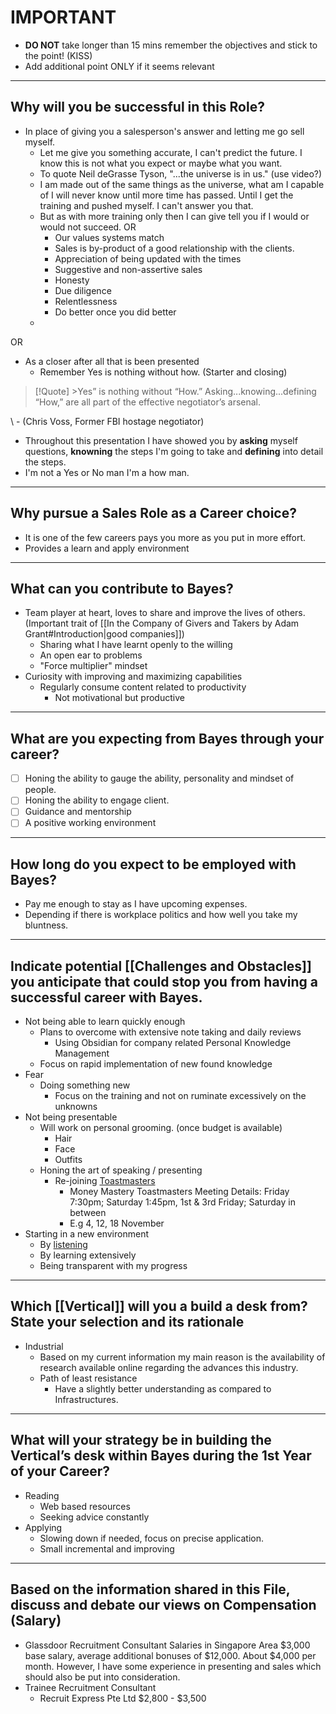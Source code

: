 # IMPORTANT
- <b>DO NOT</b> take longer than 15 mins remember the objectives and stick to the point! (KISS)
- Add additional point ONLY if it seems relevant

---
## Why will you be successful in this Role?
- In place of giving you a salesperson's answer and letting me go sell myself.
	- Let me give you something accurate, I can't predict the future. I know this is not what you expect or maybe what you want.
	- To quote Neil deGrasse Tyson, "...the universe is in us." (use video?)
	- I am made out of the same things as the universe, what am I capable of I will never know until more time has passed. Until I get the training and pushed myself. I can't answer you that.
	- But as with more training only then I can give tell you if I would or would not succeed.
OR
		- Our values systems match
		- Sales is by-product of a good relationship with the clients.
		- Appreciation of being updated with the times
		- Suggestive and non-assertive sales
		- Honesty
		- Due diligence
		- Relentlessness
		- Do better once you did better
	- 
OR
- As a closer after all that is been presented
	- Remember Yes is nothing without how. (Starter and closing)
	
>[!Quote]
		>Yes” is nothing without “How.” Asking...knowing...defining “How,” are all part of the effective negotiator’s arsenal.

\ - (Chris Voss, Former FBI hostage negotiator)

- Throughout this presentation I have showed you by <b>asking</b> myself questions, <b>knowning</b> the steps I'm going to take and <b>defining</b> into detail the steps.
- I'm not a Yes or No man I'm a how man.

---
## Why pursue a Sales Role as a Career choice?
- It is one of the few careers pays you more as you put in more effort.
- Provides a learn and apply environment
---
## What can you contribute to Bayes?
- Team player at heart, loves to share and improve the lives of others. (Important trait of [[In the Company of Givers and Takers by Adam Grant#Introduction|good companies]])
	- Sharing what I have learnt openly to the willing 
	- An open ear to problems
	- "Force multiplier" mindset
- Curiosity with improving and maximizing capabilities
	- Regularly consume content related to productivity
		- Not motivational but productive
---
## What are you expecting from Bayes through your career?

- [ ] Honing the ability to gauge the ability, personality and mindset of people.
- [ ] Honing the ability to engage client.
- [ ] Guidance and mentorship
- [ ] A positive working environment

---
## How long do you expect to be employed with Bayes?
- Pay me enough to stay as I have upcoming expenses.
- Depending if there is workplace politics and how well you take my bluntness.

---
## Indicate potential [[Challenges and Obstacles]] you anticipate that could stop you from having a successful career with Bayes.
- Not being able to learn quickly enough
	- Plans to overcome with extensive note taking and daily reviews
		- Using Obsidian for company related Personal Knowledge Management
	- Focus on rapid implementation of new found knowledge
- Fear
	- Doing something new
		- Focus on the training and not on ruminate excessively on the unknowns
- Not being presentable
	- Will work on personal grooming. (once budget is available)
		- Hair
		- Face
		- Outfits
	- Honing the art of speaking / presenting
		- Re-joining [Toastmasters](https://moneymasterytoastmasters.org)
			- Money Mastery Toastmasters
			  Meeting Details: Friday 7:30pm; Saturday 1:45pm,
			  1st & 3rd Friday; Saturday in between
			- E.g 4, 12, 18 November
- Starting in a new environment
	- By [listening](https://www.morganphilips.com/en/insights/podcasts)
	- By learning extensively
	- Being transparent with my progress
---
## Which [[Vertical]] will you a build a desk from? State your selection and its rationale
- Industrial
	- Based on my current information my main reason is the availability of research available online regarding the advances this industry.
	- Path of least resistance
		- Have a slightly better understanding as compared to Infrastructures. 

---
## What will your strategy be in building the Vertical’s desk within Bayes during the 1st Year of your Career?
- Reading
	- Web based resources
	- Seeking advice constantly
- Applying
	- Slowing down if needed, focus on precise application.
	- Small incremental and improving

---
## Based on the information shared in this File, discuss and debate our views on Compensation (Salary)
- Glassdoor Recruitment Consultant Salaries in Singapore Area $3,000 base salary, average additional bonuses of $12,000. About $4,000 per month. However, I have some experience in presenting and sales which should also be put into consideration.
- Trainee Recruitment Consultant 
	- Recruit Express Pte Ltd $2,800 - $3,500